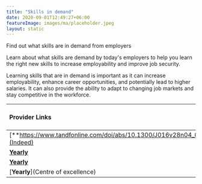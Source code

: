 ```yaml
---
title: "Skills in demand"
date: 2020-09-01T12:49:27+06:00
featureImage: images/ma/placeholder.jpeg
layout: static
---
```


Find out what skills are in demand from employers

Learn about what skills are demand by today's employers to help you learn the right new skills to increase employability and improve job security.

Learning skills that are in demand is important as it can increase employability, enhance career opportunities, and potentially lead to higher salaries. It can also provide the ability to adapt to changing job markets and stay competitive in the workforce.

| Provider Links      | Free or Paid  |  
| :-----------          | :--------------:      |  
| [**https://www.tandfonline.com/doi/abs/10.1300/J016v28n04_01**](Indeed) | Online | 
| [**Yearly**](BBC) | Online | 
| [**Yearly**](Coursera) | Online | 
| [**Yearly**](Centre of excellence) | Online | 
  

<br/><br/>






